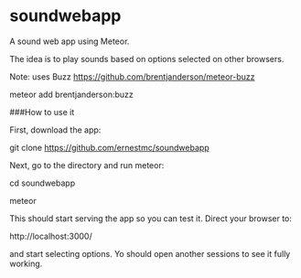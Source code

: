 # soundwebapp

A sound web app using Meteor.

The idea is to play sounds based on options selected on other browsers.

Note: uses Buzz  https://github.com/brentjanderson/meteor-buzz

meteor add brentjanderson:buzz

###How to use it

First, download the app:

git clone https://github.com/ernestmc/soundwebapp

Next, go to the directory and run meteor:

cd soundwebapp

meteor

This should start serving the app so you can test it. Direct your browser to:

http://localhost:3000/

and start selecting options. Yo should open another sessions to see it fully working.





